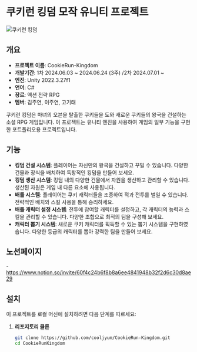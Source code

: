 # 쿠키런 킹덤 모작 유니티 프로젝트

![쿠키런 킹덤](https://www.cookierun-kingdom.com/og-ko.jpg)

## 개요
- **프로젝트 이름**: CookieRun-Kingdom
- **개발기간**: 1차 2024.06.03 ~ 2024.06.24 (3주) /2차 2024.07.01 ~ 
- **엔진**: Unity 2022.3.27f1
- **언어**: C#
- **장르**: 액션 전략 RPG
- **멤버**: 김주연, 이주연, 고기태 

쿠키런 킹덤은 마녀의 오븐을 탈출한 쿠키들을 도와 새로운 쿠키들의 왕국을 건설하는 소셜 RPG 게임입니다. 
이 프로젝트는 유니티 엔진을 사용하여 게임의 일부 기능을 구현한 포트폴리오용 프로젝트입니다.

## 기능
- **킹덤 건설 시스템**: 플레이어는 자신만의 왕국을 건설하고 꾸밀 수 있습니다. 다양한 건물과 장식을 배치하여 독창적인 킹덤을 만들어 보세요.
- **킹덤 생산 시스템**: 킹덤 내의 다양한 건물에서 자원을 생산하고 관리할 수 있습니다. 생산된 자원은 게임 내 다른 요소에 사용됩니다.
- **배틀 시스템**: 플레이어는 쿠키 캐릭터들을 조종하여 적과 전투를 벌일 수 있습니다. 전략적인 배치와 스킬 사용을 통해 승리하세요.
- **배틀 캐릭터 설정 시스템**: 전투에 참여할 캐릭터를 설정하고, 각 캐릭터의 능력과 스킬을 관리할 수 있습니다. 다양한 조합으로 최적의 팀을 구성해 보세요.
- **캐릭터 뽑기 시스템**: 새로운 쿠키 캐릭터를 획득할 수 있는 뽑기 시스템을 구현하였습니다. 다양한 등급의 캐릭터를 뽑아 강력한 팀을 만들어 보세요.

## 노션페이지
-https://www.notion.so/invite/60f4c24b6f8b8a6ee4841948b32f2d6c30d8ae29

## 설치
이 프로젝트를 로컬 머신에 설치하려면 다음 단계를 따르세요:

1. **리포지토리 클론**
   ```bash
   git clone https://github.com/cooljyum/CookieRun-Kingdom.git
   cd CookieRunKingdom

